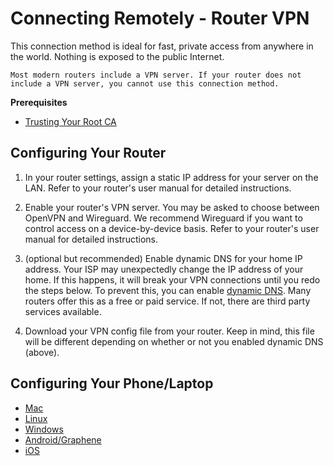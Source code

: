 # Connecting Remotely - Router VPN

This connection method is ideal for fast, private access from anywhere in the world. Nothing is exposed to the public Internet.

```admonish warning title="Router Feature Needed"
Most modern routers include a VPN server. If your router does not include a VPN server, you cannot use this connection method.
```

**Prerequisites**

- [Trusting Your Root CA](./trust-ca.md)

## Configuring Your Router

1. In your router settings, assign a static IP address for your server on the LAN. Refer to your router's user manual for detailed instructions.

1. Enable your router's VPN server. You may be asked to choose between OpenVPN and Wireguard. We recommend Wireguard if you want to control access on a device-by-device basis. Refer to your router's user manual for detailed instructions.

1. (optional but recommended) Enable dynamic DNS for your home IP address. Your ISP may unexpectedly change the IP address of your home. If this happens, it will break your VPN connections until you redo the steps below. To prevent this, you can enable <a href="https://en.wikipedia.org/wiki/Dynamic_DNS" target="_blank">dynamic DNS</a>. Many routers offer this as a free or paid service. If not, there are third party services available.

1. Download your VPN config file from your router. Keep in mind, this file will be different depending on whether or not you enabled dynamic DNS (above).

## Configuring Your Phone/Laptop

- [Mac](../device-guides/mac/vpn.md)
- [Linux](../device-guides/linux/vpn.md)
- [Windows](../device-guides/windows/vpn.md)
- [Android/Graphene](../device-guides/android/vpn.md)
- [iOS](../device-guides/ios/vpn.md)
